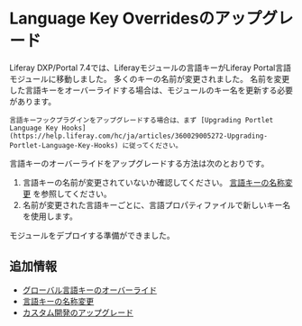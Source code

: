 # Language Key Overridesのアップグレード

Liferay DXP/Portal 7.4では、Liferayモジュールの言語キーがLiferay Portal言語モジュールに移動しました。 多くのキーの名前が変更されました。 名前を変更した言語キーをオーバーライドする場合は、モジュールのキー名を更新する必要があります。

```{note}
言語キーフックプラグインをアップグレードする場合は、まず [Upgrading Portlet Language Key Hooks](https://help.liferay.com/hc/ja/articles/360029005272-Upgrading-Portlet-Language-Key-Hooks) に従ってください。
```

言語キーのオーバーライドをアップグレードする方法は次のとおりです。

1. 言語キーの名前が変更されていないか確認してください。 [言語キーの名称変更](../reference/renamed-language-keys.md) を参照してください。
1. 名前が変更された言語キーごとに、言語プロパティファイルで新しいキー名を使用します。

モジュールをデプロイする準備ができました。

<a name="additional-information" />

## 追加情報

* [グローバル言語キーのオーバーライド](../../../liferay-internals/extending-liferay/overriding-global-language-keys.md)
* [言語キーの名称変更](../reference/renamed-language-keys.md)
* [カスタム開発のアップグレード](../upgrading-custom-development.md)